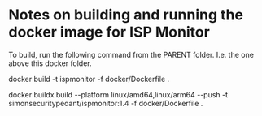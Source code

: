 # Notes on building and running the docker image for ISP Monitor

To build, run the following command from the PARENT folder. I.e. the one above this docker folder.

docker build -t ispmonitor -f docker/Dockerfile .

docker buildx build --platform linux/amd64,linux/arm64 --push -t simonsecuritypedant/ispmonitor:1.4 -f docker/Dockerfile .